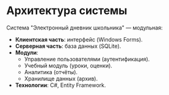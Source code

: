 ﻿# Архитектура системы

Система "Электронный дневник школьника" — модульная:  
- **Клиентская часть**: интерфейс (Windows Forms).  
- **Серверная часть**: база данных (SQLite).  
- **Модули**:  
  - Управление пользователями (аутентификация).  
  - Учебный модуль (уроки, оценки).  
  - Аналитика (отчёты).  
  - Хранилище данных (архив).  
- **Технологии**: C#, Entity Framework.
